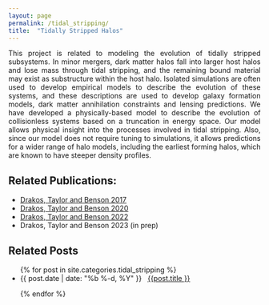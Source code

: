 ```yaml
---
layout: page
permalink: /tidal_stripping/
title:  "Tidally Stripped Halos"
---
```



<p style="text-align:justify">
This project is related to modeling the evolution of tidally stripped subsystems. In minor mergers, dark matter halos fall into larger host halos and lose mass through tidal stripping, and the remaining bound material may exist as substructure within the host halo. Isolated simulations are often used to develop empirical models to describe the evolution of these systems, and these descriptions are used to develop galaxy formation models, dark matter annihilation constraints and lensing predictions. We have developed a physically-based model to describe the evolution of collisionless systems based on a truncation in energy space. Our model allows physical insight into the processes involved in tidal stripping. Also, since our model does not require tuning to simulations, it allows predictions for a wider range of halo models, including the earliest forming halos, which are known to have steeper density profiles.
</p>

<h2> Related Publications: </h2>
<ul>
<li> <a href="https://ui.adsabs.harvard.edu/abs/2017MNRAS.468.2345D/abstract">Drakos, Taylor and Benson 2017</a> </li>
<li> <a href="https://ui.adsabs.harvard.edu/abs/2020MNRAS.494..378D/abstract">Drakos, Taylor and Benson 2020</a> </li>
<li> <a href="https://ui.adsabs.harvard.edu/abs/2022MNRAS.516..106D/abstract">Drakos, Taylor and Benson 2022</a> </li>
<li> Drakos, Taylor and Benson 2023 (in prep) </li>
</ul>


<h2 class="page-heading">Related Posts</h2>

<ul class="post-list">
  {% for post in site.categories.tidal_stripping %}

  <li>
    <span>{{ post.date | date: "%b %-d, %Y" }}</span> &nbsp; <a href="{{ post.url | prepend: site.baseurl }}">{{post.title }}</a>
  </li>

  {% endfor %}
</ul>
